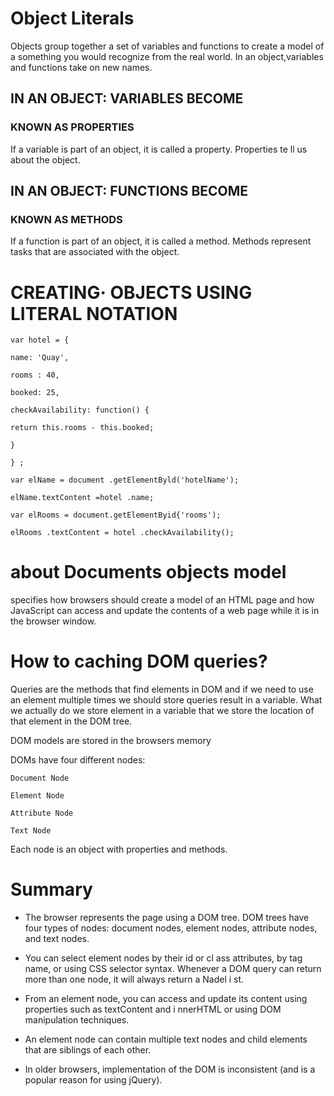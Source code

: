# Object Literals
Objects group together a set of variables and functions to create a model of a something you would recognize from the real world. In an object,variables and functions take on new names.
## IN AN OBJECT: VARIABLES BECOME
### KNOWN AS PROPERTIES
If a variable is part of an object, it is called a
property. Properties te ll us about the object.
## IN AN OBJECT: FUNCTIONS BECOME
### KNOWN AS METHODS
If a function is part of an object, it is called a method.
Methods represent tasks that are associated with
the object.

# CREATING· OBJECTS USING LITERAL NOTATION

`var hotel = {`

`name: 'Quay',`

`rooms : 40,`

`booked: 25,`

`checkAvailability: function() {`

`return this.rooms - this.booked;`

`}`

`} ;`

`var elName = document .getElementByld('hotelName');`

`elName.textContent =hotel .name;`

`var elRooms = document.getElementByid{'rooms');`

`elRooms .textContent = hotel .checkAvailability();`


# about Documents objects model

specifies how browsers should create a model of an HTML page and how JavaScript can access and update the contents of a web page while it is in the browser window.

# How to caching DOM queries?
Queries are the methods that find elements in DOM and if we need to use an element multiple times we should store queries result in a variable. What we actually do we store element in a variable that we store the location of that element in the DOM tree.

DOM models are stored in the browsers memory

DOMs have four different nodes:

`Document Node`

`Element Node`

`Attribute Node`

`Text Node`

Each node is an object with properties and methods.

# Summary

* The browser represents the page using a DOM tree. DOM trees have four types of nodes: document nodes, element nodes, attribute nodes, and text nodes.

* You can select element nodes by their id or cl ass attributes, by tag name, or using CSS selector syntax. Whenever a DOM query can return more than one node, it will always return a Nadel i st.

* From an element node, you can access and update its content using properties such as textContent and i nnerHTML or using DOM manipulation techniques.

* An element node can contain multiple text nodes and child elements that are siblings of each other.

* In older browsers, implementation of the DOM is inconsistent (and is a popular reason for using jQuery). 